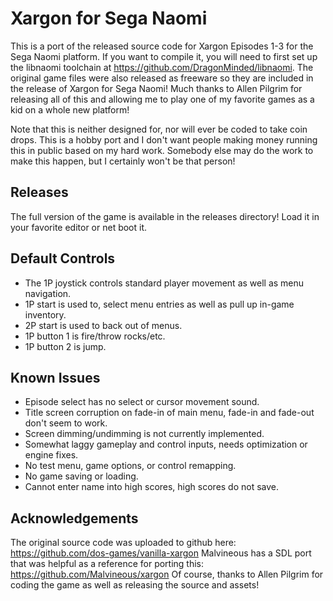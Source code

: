 # Xargon for Sega Naomi

This is a port of the released source code for Xargon Episodes 1-3 for the Sega Naomi platform. If you want
to compile it, you will need to first set up the libnaomi toolchain at https://github.com/DragonMinded/libnaomi.
The original game files were also released as freeware so they are included in the release of Xargon for
Sega Naomi! Much thanks to Allen Pilgrim for releasing all of this and allowing me to play one of my favorite
games as a kid on a whole new platform!

Note that this is neither designed for, nor will ever be coded to take coin drops. This is a hobby port and
I don't want people making money running this in public based on my hard work. Somebody else may do the work
to make this happen, but I certainly won't be that person!

## Releases

The full version of the game is available in the releases directory! Load it in your favorite editor or net boot it.

## Default Controls

* The 1P joystick controls standard player movement as well as menu navigation.
* 1P start is used to, select menu entries as well as pull up in-game inventory.
* 2P start is used to back out of menus.
* 1P button 1 is fire/throw rocks/etc.
* 1P button 2 is jump.

## Known Issues

* Episode select has no select or cursor movement sound.
* Title screen corruption on fade-in of main menu, fade-in and fade-out don't seem to work.
* Screen dimming/undimming is not currently implemented.
* Somewhat laggy gameplay and control inputs, needs optimization or engine fixes.
* No test menu, game options, or control remapping.
* No game saving or loading.
* Cannot enter name into high scores, high scores do not save.

## Acknowledgements

The original source code was uploaded to github here: https://github.com/dos-games/vanilla-xargon
Malvineous has a SDL port that was helpful as a reference for porting this: https://github.com/Malvineous/xargon
Of course, thanks to Allen Pilgrim for coding the game as well as releasing the source and assets!
